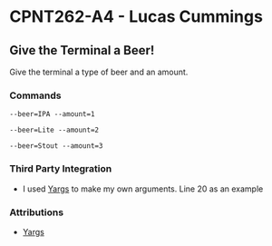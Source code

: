 # CPNT262-A4 - Lucas Cummings

## Give the Terminal a Beer!
Give the terminal a type of beer and an amount.

### Commands
```
--beer=IPA --amount=1
```

```
--beer=Lite --amount=2
```

```
--beer=Stout --amount=3
```

### Third Party Integration
* I used [Yargs](https://www.npmjs.com/package/yargs) to make my own arguments. Line 20 as an example

### Attributions
* [Yargs](https://www.npmjs.com/package/yargs)